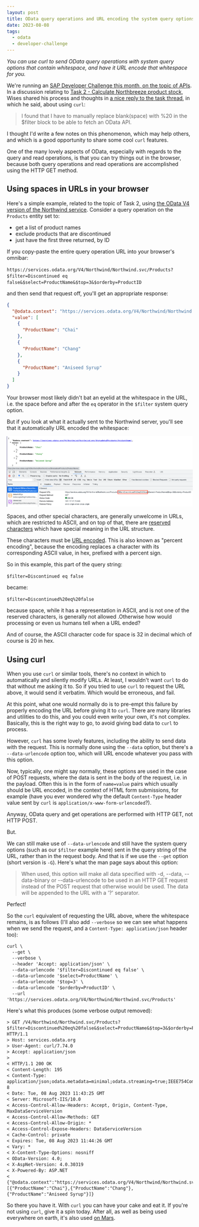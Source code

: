 ```yaml
---
layout: post
title: OData query operations and URL encoding the system query options
date: 2023-08-08
tags:
  - odata
  - developer-challenge
---
```

_You can use curl to send OData query operations with system query options that contain whitespace, and have it URL encode that whitespace for you._

We're running an [SAP Developer Challenge this month, on the topic of APIs](https://blogs.sap.com/2023/08/01/sap-developer-challenge-apis/). In a discussion relating to [Task 2 - Calculate Northbreeze product stock](https://groups.community.sap.com/t5/application-development/sap-developer-challenge-apis-task-2-calculate-northbreeze/td-p/277325), Wises shared his process and thoughts in [a nice reply to the task thread](https://groups.community.sap.com/t5/application-development/sap-developer-challenge-apis-task-2-calculate-northbreeze/m-p/277635/highlight/true#M2656), in which he said, about using `curl`:

> I found that I have to manually replace blank(space) with %20 in the $filter block to be able to fetch an OData API.

I thought I'd write a few notes on this phenomenon, which may help others, and which is a good opportunity to share some cool `curl` features.

One of the many lovely aspects of OData, especially with regards to the query and read operations, is that you can try things out in the browser, because both query operations and read operations are accomplished using the HTTP GET method.

## Using spaces in URLs in your browser

Here's a simple example, related to the topic of Task 2, using [the OData V4 version of the Northwind service](https://services.odata.org/V4/Northwind/Northwind.svc/). Consider a query operation on the `Products` entity set to:

* get a list of product names
* exclude products that are discontinued
* just have the first three returned, by ID

If you copy-paste the entire query operation URL into your browser's omnibar:

`https://services.odata.org/V4/Northwind/Northwind.svc/Products?$filter=Discontinued eq false&$select=ProductName&$top=3&$orderby=ProductID`

and then send that request off, you'll get an appropriate response:

```json
{
  "@odata.context": "https://services.odata.org/V4/Northwind/Northwind.svc/$metadata#Products(ProductName)",
  "value": [
    {
      "ProductName": "Chai"
    },
    {
      "ProductName": "Chang"
    },
    {
      "ProductName": "Aniseed Syrup"
    }
  ]
}
```

Your browser most likely didn't bat an eyelid at the whitespace in the URL, i.e. the space before and after the `eq` operator in the `$filter` system query option.

But if you look at what it actually sent to the Northwind server, you'll see that it automatically URL encoded the whitespace:

![Chrome Dev Tools URL encoding](/images/2023/08/chrome-dev-tools-urlencoding.png)

Spaces, and other special characters, are generally unwelcome in URLs, which are restricted to ASCII, and on top of that, there are [reserved characters](https://en.wikipedia.org/wiki/URL_encoding#Reserved_characters) which have special meaning in the URL structure. 

These characters must be [URL encoded](https://en.wikipedia.org/wiki/URL_encoding). This is also known as "percent encoding", because the encoding replaces a character with its corresponding ASCII value, in hex, prefixed with a percent sign.

So in this example, this part of the query string:

`$filter=Discontinued eq false`

became:

`$filter=Discontinued%20eq%20false`

because space, while it has a representation in ASCII, and is not one of the reserved characters, is generally not allowed .Otherwise how would processing or even us humans tell when a URL ended?

And of course, the ASCII character code for space is 32 in decimal which of course is 20 in hex.

## Using curl

When you use `curl` or similar tools, there's no context in which to automatically and silently modify URLs. At least, I wouldn't want `curl` to do that without me asking it to. So if you tried to use `curl` to request the URL above, it would send it verbatim. Which would be erroneous, and fail.

At this point, what one would normally do is to pre-empt this failure by properly encoding the URL before giving it to `curl`. There are many libraries and utilities to do this, and you could even write your own, it's not complex. Basically, this is the right way to go, to avoid giving bad data to `curl` to process.

However, `curl` has some lovely features, including the ability to send data with the request. This is normally done using the `--data` option, but there's a `--data-urlencode` option too, which will URL encode whatever you pass with this option.

Now, typically, one might say normally, these options are used in the case of POST requests, where the data is sent in the body of the request, i.e. in the payload. Often this is in the form of `name=value` pairs which usually should be URL encoded, in the context of HTML form submissions, for example (have you ever wondered why the default `Content-Type` header value sent by `curl` is `application/x-www-form-urlencoded`?).

Anyway, OData query and get operations are performed with HTTP GET, not HTTP POST. 

But.

We can still make use of `--data-urlencode` and still have the system query options (such as our `$filter` example here) sent in the query string of the URL, rather than in the request body. And that is if we use the `--get` option (short version is `-G`). Here's what the man page says about this option:

> When used, this option will make all data specified with -d, --data, --data-binary or --data-urlencode to be used in an HTTP GET request instead of the POST request that otherwise would be used. The data will be appended to the URL with a '?' separator.

Perfect!

So the `curl` equivalent of requesting the URL above, where the whitespace remains, is as follows (I'll also add `--verbose` so we can see what happens when we send the request, and a `Content-Type: application/json` header too):

```shell
curl \
  --get \
  --verbose \
  --header 'Accept: application/json' \
  --data-urlencode '$filter=Discontinued eq false' \
  --data-urlencode '$select=ProductName' \
  --data-urlencode '$top=3' \
  --data-urlencode '$orderby=ProductID' \
  --url 'https://services.odata.org/V4/Northwind/Northwind.svc/Products'
```

Here's what this produces (some verbose output removed):


```shell
> GET /V4/Northwind/Northwind.svc/Products?$filter=Discontinued%20eq%20false&$select=ProductName&$top=3&$orderby=ProductID HTTP/1.1
> Host: services.odata.org
> User-Agent: curl/7.74.0
> Accept: application/json
> 
< HTTP/1.1 200 OK
< Content-Length: 195
< Content-Type: application/json;odata.metadata=minimal;odata.streaming=true;IEEE754Compatible=false;charset=utf-8
< Date: Tue, 08 Aug 2023 11:43:25 GMT
< Server: Microsoft-IIS/10.0
< Access-Control-Allow-Headers: Accept, Origin, Content-Type, MaxDataServiceVersion
< Access-Control-Allow-Methods: GET
< Access-Control-Allow-Origin: *
< Access-Control-Expose-Headers: DataServiceVersion
< Cache-Control: private
< Expires: Tue, 08 Aug 2023 11:44:26 GMT
< Vary: *
< X-Content-Type-Options: nosniff
< OData-Version: 4.0;
< X-AspNet-Version: 4.0.30319
< X-Powered-By: ASP.NET
< 
{"@odata.context":"https://services.odata.org/V4/Northwind/Northwind.svc/$metadata#Products(ProductName)","value":[{"ProductName":"Chai"},{"ProductName":"Chang"},{"ProductName":"Aniseed Syrup"}]}
```

So there you have it. With `curl` you can have your cake and eat it. If you're not using `curl`, give it a spin today. After all, as well as being used everywhere on earth, it's also used [on Mars](https://youtu.be/Ic37FI351G4?t=127).

